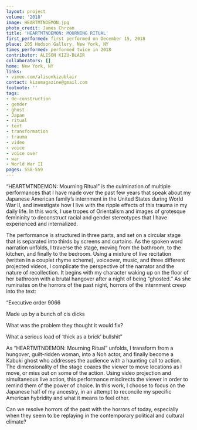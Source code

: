 ```yaml
---
layout: project
volume: '2018'
image: HEARTMTNDEMON.jpg
photo_credit: James Chrzan
title: 'HEARTMTNDEMON: MOURNING RITUAL'
first_performed: first performed on December 15, 2018
place: 205 Hudson Gallery, New York, NY
times_performed: performed twice in 2018
contributor: ALISON KIZU-BLAIR
collaborators: []
home: New York, NY
links:
- vimeo.com/alisonkizublair
contact: kizumagazine@gmail.com
footnote: ''
tags:
- de-construction
- gender
- ghost
- Japan
- ritual
- text
- transformation
- trauma
- video
- voice
- voice over
- war
- World War II
pages: 558-559
---
```




“HEARTMTNDEMON: Mourning Ritual” is the culmination of multiple performances that I have made over the past few years that speak about my Japanese American family’s internment in the United States during World War II, and investigate how I live with the ripple effects of this trauma in my daily life. In this work, I use tropes of Orientalism and images of grotesque femininity to deconstruct racial and gender stereotypes that I have experienced and internalized.

The performance is structured in three parts, and set on a circular stage that is separated into thirds by screens and curtains. As the spoken word narration unfolds, I traverse the stage, moving from the bathroom, to the kitchen, and finally to the bedroom. Using a mixture of live recitation (written in a couplet rhyme scheme), voiceover, music, and three different projected videos, I complicate the perspective of the narrator and the nature of recollection. It begins with my character waking up on the floor of her bathroom with a brutal hangover after a night of being “ghosted.” As she ruminates on the horrors of the past night, horrors of the internment creep into the text:

“Executive order 9066

Made up by a bunch of cis dicks

What was the problem they thought it would fix?

What a serious load of ‘thick as a brick’ bullshit”

As “HEARTMTNDEMON: Mourning Ritual” unfolds, I transform from a hungover, guilt-ridden woman, into a Noh actor, and finally become a Kabuki ghost who addresses the audience with a haunting call to action. The dimensionality of the stage coaxes the viewer to move locations as I move, or miss out on some of the action. Using video projection and simultaneous live action, this performance misdirects the viewer in order to remind them of the power of choice. In this work, I choose to focus on the Japanese half of my ancestry, in an attempt to reconcile my specific American hybridity and what it means to feel other.

Can we resolve horrors of the past with the horrors of today, especially when they seem to be replaying in the contemporary political and cultural climate?
